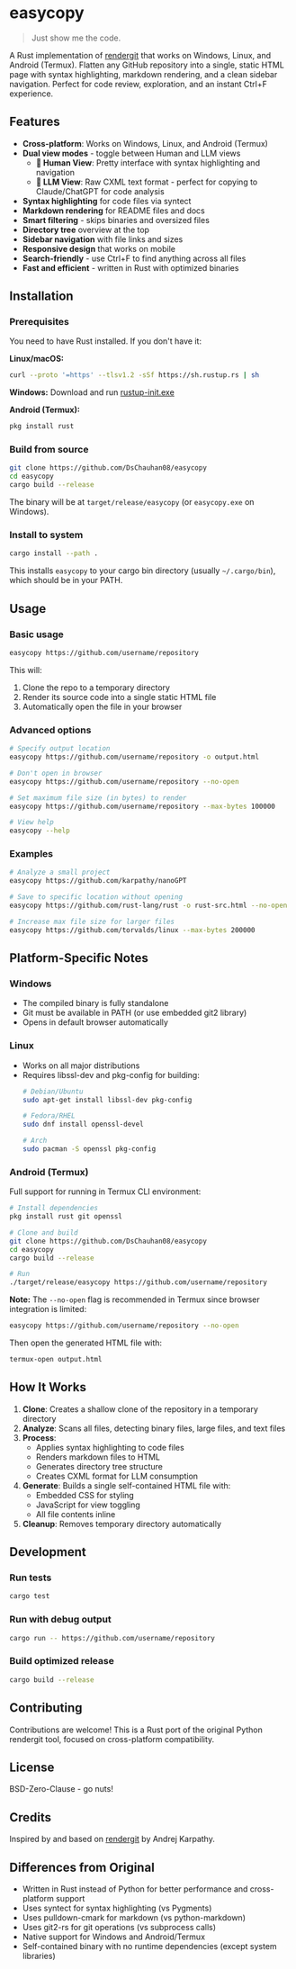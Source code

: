 # easycopy

> Just show me the code.

A Rust implementation of [rendergit](https://github.com/karpathy/rendergit) that works on Windows, Linux, and Android (Termux). Flatten any GitHub repository into a single, static HTML page with syntax highlighting, markdown rendering, and a clean sidebar navigation. Perfect for code review, exploration, and an instant Ctrl+F experience.

## Features

- **Cross-platform**: Works on Windows, Linux, and Android (Termux)
- **Dual view modes** - toggle between Human and LLM views
  - **👤 Human View**: Pretty interface with syntax highlighting and navigation
  - **🤖 LLM View**: Raw CXML text format - perfect for copying to Claude/ChatGPT for code analysis
- **Syntax highlighting** for code files via syntect
- **Markdown rendering** for README files and docs
- **Smart filtering** - skips binaries and oversized files
- **Directory tree** overview at the top
- **Sidebar navigation** with file links and sizes
- **Responsive design** that works on mobile
- **Search-friendly** - use Ctrl+F to find anything across all files
- **Fast and efficient** - written in Rust with optimized binaries

## Installation

### Prerequisites

You need to have Rust installed. If you don't have it:

**Linux/macOS:**
```bash
curl --proto '=https' --tlsv1.2 -sSf https://sh.rustup.rs | sh
```

**Windows:**
Download and run [rustup-init.exe](https://rustup.rs/)

**Android (Termux):**
```bash
pkg install rust
```

### Build from source

```bash
git clone https://github.com/DsChauhan08/easycopy
cd easycopy
cargo build --release
```

The binary will be at `target/release/easycopy` (or `easycopy.exe` on Windows).

### Install to system

```bash
cargo install --path .
```

This installs `easycopy` to your cargo bin directory (usually `~/.cargo/bin`), which should be in your PATH.

## Usage

### Basic usage

```bash
easycopy https://github.com/username/repository
```

This will:
1. Clone the repo to a temporary directory
2. Render its source code into a single static HTML file
3. Automatically open the file in your browser

### Advanced options

```bash
# Specify output location
easycopy https://github.com/username/repository -o output.html

# Don't open in browser
easycopy https://github.com/username/repository --no-open

# Set maximum file size (in bytes) to render
easycopy https://github.com/username/repository --max-bytes 100000

# View help
easycopy --help
```

### Examples

```bash
# Analyze a small project
easycopy https://github.com/karpathy/nanoGPT

# Save to specific location without opening
easycopy https://github.com/rust-lang/rust -o rust-src.html --no-open

# Increase max file size for larger files
easycopy https://github.com/torvalds/linux --max-bytes 200000
```

## Platform-Specific Notes

### Windows

- The compiled binary is fully standalone
- Git must be available in PATH (or use embedded git2 library)
- Opens in default browser automatically

### Linux

- Works on all major distributions
- Requires libssl-dev and pkg-config for building:
  ```bash
  # Debian/Ubuntu
  sudo apt-get install libssl-dev pkg-config
  
  # Fedora/RHEL
  sudo dnf install openssl-devel
  
  # Arch
  sudo pacman -S openssl pkg-config
  ```

### Android (Termux)

Full support for running in Termux CLI environment:

```bash
# Install dependencies
pkg install rust git openssl

# Clone and build
git clone https://github.com/DsChauhan08/easycopy
cd easycopy
cargo build --release

# Run
./target/release/easycopy https://github.com/username/repository
```

**Note:** The `--no-open` flag is recommended in Termux since browser integration is limited:
```bash
easycopy https://github.com/username/repository --no-open
```

Then open the generated HTML file with:
```bash
termux-open output.html
```

## How It Works

1. **Clone**: Creates a shallow clone of the repository in a temporary directory
2. **Analyze**: Scans all files, detecting binary files, large files, and text files
3. **Process**: 
   - Applies syntax highlighting to code files
   - Renders markdown files to HTML
   - Generates directory tree structure
   - Creates CXML format for LLM consumption
4. **Generate**: Builds a single self-contained HTML file with:
   - Embedded CSS for styling
   - JavaScript for view toggling
   - All file contents inline
5. **Cleanup**: Removes temporary directory automatically

## Development

### Run tests

```bash
cargo test
```

### Run with debug output

```bash
cargo run -- https://github.com/username/repository
```

### Build optimized release

```bash
cargo build --release
```

## Contributing

Contributions are welcome! This is a Rust port of the original Python rendergit tool, focused on cross-platform compatibility.

## License

BSD-Zero-Clause - go nuts!

## Credits

Inspired by and based on [rendergit](https://github.com/karpathy/rendergit) by Andrej Karpathy.

## Differences from Original

- Written in Rust instead of Python for better performance and cross-platform support
- Uses syntect for syntax highlighting (vs Pygments)
- Uses pulldown-cmark for markdown (vs python-markdown)
- Uses git2-rs for git operations (vs subprocess calls)
- Native support for Windows and Android/Termux
- Self-contained binary with no runtime dependencies (except system libraries)